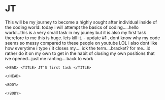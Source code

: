 # JT
This will be my journey to become a highly sought after individual inside of the coding world. 
today i will attempt the basics of coding.....hello world...this is a very small task in my jouney but it is also my first task therefore to me this is huge. lets kill it. - update #1 , dont know why my code seems so messy compared to these people on youtube LOL i also dont like how everytime i type / it closes my.... idk the term....bracket? for me...id rather do it on my own to get in the habit of closing my own positions that ive opened...just me ranting....back to work

<!DOCTYPE HTML>
    <HEAD> <TITLE> JT'S first task </TITLE>

    </HEAD>
    
    <BODY>
    
    </BODY>
</HTML>
